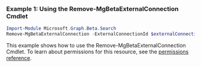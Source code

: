 ### Example 1: Using the Remove-MgBetaExternalConnection Cmdlet
```powershell
Import-Module Microsoft.Graph.Beta.Search
Remove-MgBetaExternalConnection -ExternalConnectionId $externalConnectionId
```
This example shows how to use the Remove-MgBetaExternalConnection Cmdlet.
To learn about permissions for this resource, see the [permissions reference](/graph/permissions-reference).
